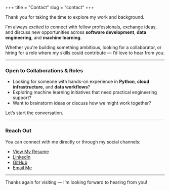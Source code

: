 +++
title = "Contact"
slug = "contact"
+++

Thank you for taking the time to explore my work and background.

I'm always excited to connect with fellow professionals, exchange ideas, and discuss new opportunities across **software development**, **data engineering**, and **machine learning**.

Whether you're building something ambitious, looking for a collaborator, or hiring for a role where my skills could contribute — I’d love to hear from you.

---

### Open to Collaborations & Roles

- Looking for someone with hands-on experience in **Python**, **cloud infrastructure**, and **data workflows**?
- Exploring machine learning initiatives that need practical engineering support?
- Want to brainstorm ideas or discuss how we might work together?

Let’s start the conversation.

---

### Reach Out

You can connect with me directly or through my social channels:

- [View My Resume](https://www.anirudhsshirahati.com/downloads/Anirudh_S_Shirahati_Resume.pdf)  
- [LinkedIn](https://www.linkedin.com/in/shirahattianiruddha)  
- [GitHub](https://github.com/anushirahatti)  
- [Email Me](mailto:anirudhsshirahati@gmail.com)

---

Thanks again for visiting — I’m looking forward to hearing from you!


